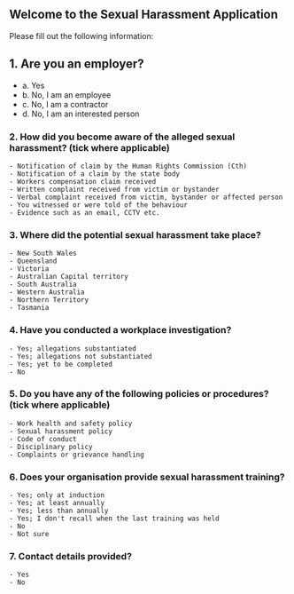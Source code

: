 ## Welcome to the Sexual Harassment Application

<!-- Use the [editor on GitHub](https://github.com/spirradical/Sexual-Harassment-App-Demo/edit/gh-pages/index.md) to maintain and preview the content for this website in Markdown files.

### Markdown

Markdown is a lightweight and easy-to-use syntax for styling your writing. It includes conventions for

```markdown
Syntax highlighted code block

# Header 1
## Header 2
### Header 3

- Bulleted
- List

1. Numbered
2. List

**Bold** and _Italic_ and `Code` text

[Link](url) and ![Image](src)
```

For more details see [GitHub Flavored Markdown](https://guides.github.com/features/mastering-markdown/).

### Jekyll Themes

Your Pages site will use the layout and styles from the Jekyll theme you have selected in your [repository settings](https://github.com/spirradical/Sexual-Harassment-App-Demo/settings/pages). The name of this theme is saved in the Jekyll `_config.yml` configuration file.

### Support or Contact

Having trouble with Pages? Check out our [documentation](https://docs.github.com/categories/github-pages-basics/) or [contact support](https://support.github.com/contact) and we’ll help you sort it out.

-->

Please fill out the following information:

<div class="quiz">

<h2 class="quiz-question">1. Are you an employer?</h2>
<ul data-quiz-question="1">
    <li class="quiz-answer" data-quiz-answer="a">a. Yes</li>
    <li class="quiz-answer" data-quiz-answer="b">b. No, I am an employee</li>
    <li class="quiz-answer" data-quiz-answer="c">c. No, I am a contractor</li>
    <li class="quiz-answer" data-quiz-answer="d">d. No, I am an interested person</li>
</u>
     
</div>    

### 2. How did you become aware of the alleged sexual harassment? (tick where applicable)

    - Notification of claim by the Human Rights Commission (Cth)
    - Notification of a claim by the state body
    - Workers compensation claim received
    - Written complaint received from victim or bystander
    - Verbal complaint received from victim, bystander or affected person
    - You witnessed or were told of the behaviour
    - Evidence such as an email, CCTV etc.

### 3. Where did the potential sexual harassment take place?

    - New South Wales
    - Queensland
    - Victoria
    - Australian Capital territory
    - South Australia
    - Western Australia
    - Northern Territory
    - Tasmania

### 4. Have you conducted a workplace investigation?

    - Yes; allegations substantiated
    - Yes; allegations not substantiated
    - Yes; yet to be completed
    - No

### 5. Do you have any of the following policies or procedures? (tick where applicable)

    - Work health and safety policy
    - Sexual harassment policy
    - Code of conduct
    - Disciplinary policy
    - Complaints or grievance handling

### 6. Does your organisation provide sexual harassment training?

    - Yes; only at induction
    - Yes; at least annually
    - Yes; less than annually
    - Yes; I don't recall when the last training was held
    - No
    - Not sure

### 7. Contact details provided?

    - Yes
    - No
